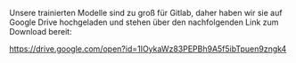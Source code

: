 Unsere trainierten Modelle sind zu groß für Gitlab, daher haben wir sie auf Google Drive hochgeladen und stehen über den nachfolgenden Link zum Download bereit:

https://drive.google.com/open?id=1IOykaWz83PEPBh9A5f5ibTpuen9zngk4
